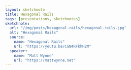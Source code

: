 ```yaml
---
layout: sketchnote
title: Hexagonal Rails
tags: [presentations, sketchnotes]
sketchnote:
  url: "/img/posts/hexagonal-rails/hexagonal-rails.jpg"
  alt: "Hexagonal Rails"
  source:
    name: "Hexagonal Rails"
    url: "https://youtu.be/CGN4RFkhH2M"
  speaker:
    name: "Matt Wynne"
    url: "https://mattwynne.net"
---
```

